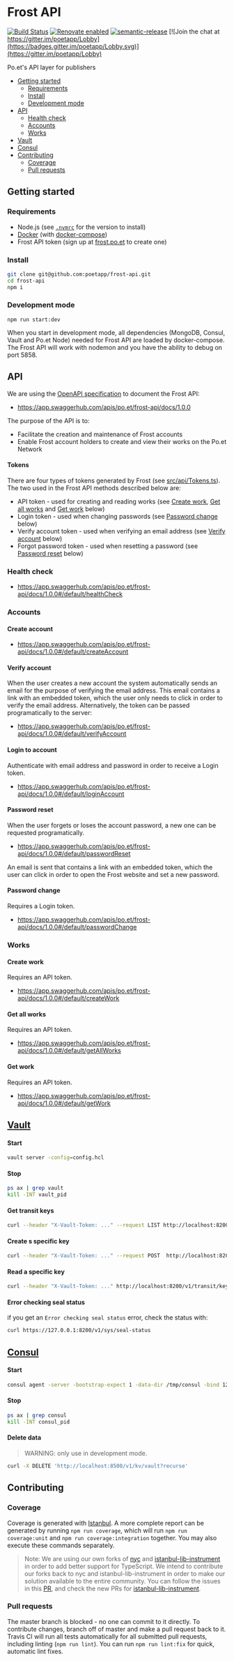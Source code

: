 # Frost API

[![Build Status](https://travis-ci.com/poetapp/frost-api.svg?token=FP3fasWY3bH5YsQqyXXz&branch=master)](https://travis-ci.com/poetapp/frost-api)
[![Renovate enabled](https://img.shields.io/badge/renovate-enabled-brightgreen.svg)](https://renovatebot.com/)
[![semantic-release](https://img.shields.io/badge/%20%20%F0%9F%93%A6%F0%9F%9A%80-semantic--release-e10079.svg)](https://github.com/semantic-release/semantic-release)
[![Join the chat at https://gitter.im/poetapp/Lobby](https://badges.gitter.im/poetapp/Lobby.svg)](https://gitter.im/poetapp/Lobby)

Po.et's API layer for publishers

- [Getting started](#getting-started)
    - [Requirements](#requirements)
    - [Install](#install)
    - [Development mode](#development-mode)
- [API](#api)
    - [Health check](#health-check)
    - [Accounts](#accounts)
    - [Works](#works)
- [Vault](#vault)
- [Consul](#consul)
- [Contributing](#contributing)
    - [Coverage](#coverage)
    - [Pull requests](#pull-requests)


## Getting started

### Requirements

* Node.js (see [`.nvmrc`](./.nvmrc) for the version to install)
* [Docker](https://docs.docker.com/install/) (with [docker-compose](https://docs.docker.com/compose/install/))
* Frost API token (sign up at [frost.po.et](https://frost.po.et) to create one)

### Install

```bash
git clone git@github.com:poetapp/frost-api.git
cd frost-api
npm i
```


### Development mode

```
npm run start:dev
```

When you start in development mode, all dependencies (MongoDB, Consul, Vault and Po.et Node) needed for Frost API are loaded by docker-compose. The Frost API will work with nodemon and you have the ability to debug on port 5858.

## API

We are using the [OpenAPI specification](https://github.com/OAI/OpenAPI-Specification/blob/master/versions/3.0.1.md) to document the Frost API:
- https://app.swaggerhub.com/apis/po.et/frost-api/docs/1.0.0

The purpose of the API is to:
- Facilitate the creation and maintenance of Frost accounts
- Enable Frost account holders to create and view their works on the Po.et Network

#### Tokens

There are four types of tokens generated by Frost (see [src/api/Tokens.ts](./src/api/Tokens.ts)). The two used in the Frost API methods described below are:
- API token - used for creating and reading works (see [Create work](#create-work), [Get all works](#get-all-works) and [Get work](#get-work) below)
- Login token - used when changing passwords (see [Password change](#password-change) below)
- Verify account token - used when verifying an email address (see [Verify account](#verify-account) below)
- Forgot password token - used when resetting a password (see [Password reset](#password-reset) below)

### Health check

- https://app.swaggerhub.com/apis/po.et/frost-api/docs/1.0.0#/default/healthCheck

### Accounts

#### Create account

- https://app.swaggerhub.com/apis/po.et/frost-api/docs/1.0.0#/default/createAccount

#### Verify account

When the user creates a new account the system automatically sends an email for the purpose of verifying the email address. This email contains a link with an embedded token, which the user only needs to click in order to verify the email address. Alternatively, the token can be passed programatically to the server:
- https://app.swaggerhub.com/apis/po.et/frost-api/docs/1.0.0#/default/verifyAccount

#### Login to account

Authenticate with email address and password in order to receive a Login token.

- https://app.swaggerhub.com/apis/po.et/frost-api/docs/1.0.0#/default/loginAccount

#### Password reset

When the user forgets or loses the account password, a new one can be requested programatically.

- https://app.swaggerhub.com/apis/po.et/frost-api/docs/1.0.0#/default/passwordReset

An email is sent that contains a link with an embedded token, which the user can click in order to open the Frost website and set a new password.

#### Password change

Requires a Login token.

- https://app.swaggerhub.com/apis/po.et/frost-api/docs/1.0.0#/default/passwordChange

### Works

#### Create work

Requires an API token.

- https://app.swaggerhub.com/apis/po.et/frost-api/docs/1.0.0#/default/createWork

#### Get all works

Requires an API token.

- https://app.swaggerhub.com/apis/po.et/frost-api/docs/1.0.0#/default/getAllWorks

#### Get work

Requires an API token.

- https://app.swaggerhub.com/apis/po.et/frost-api/docs/1.0.0#/default/getWork

## [Vault](https://www.vaultproject.io/intro/getting-started/dev-server.html)

#### Start

```bash
vault server -config=config.hcl
```

#### Stop

```bash
ps ax | grep vault
kill -INT vault_pid
```

#### Get transit keys

```bash
curl --header "X-Vault-Token: ..." --request LIST http://localhost:8200/v1/transit/keys
```

#### Create s specific key

```bash
curl --header "X-Vault-Token: ..." --request POST  http://localhost:8200/v1/transit/keys/my-key
```

#### Read a specific key

```bash
curl --header "X-Vault-Token: ..." http://localhost:8200/v1/transit/keys/my-key
```

#### Error checking seal status

if you get an `Error checking seal status` error, check the status with:

```bash
curl https://127.0.0.1:8200/v1/sys/seal-status
```

## [Consul](https://www.consul.io/docs/agent/basics.html)

#### Start

```bash
consul agent -server -bootstrap-expect 1 -data-dir /tmp/consul -bind 127.0.0.1
```

#### Stop

```bash
ps ax | grep consul
kill -INT consul_pid
```

#### Delete data

> WARNING: only use in development mode.

```bash
curl -X DELETE 'http://localhost:8500/v1/kv/vault?recurse'
```

## Contributing

### Coverage
Coverage is generated with [Istanbul](https://github.com/istanbuljs/nyc). A more complete report can be generated by running `npm run coverage`, which will run `npm run coverage:unit` and `npm run coverage:integration` together. You may also execute these commands separately.

> Note: We are using our own forks of [nyc](https://github.com/istanbuljs/nyc) and [istanbul-lib-instrument](https://github.com/istanbuljs/istanbuljs/tree/master/packages/istanbul-lib-instrument) in order to add better support for TypeScript. We intend to contribute our forks back to nyc and istanbul-lib-instrument in order to make our solution available to the entire community. You can follow the issues in this [PR](https://github.com/poetapp/node/pull/230), and check the new PRs for [istanbul-lib-instrument](https://github.com/istanbuljs/istanbuljs/pull/204).

### Pull requests
The master branch is blocked - no one can commit to it directly. To contribute changes, branch off of master and make a pull request back to it. Travis CI will run all tests automatically for all submitted pull requests, including linting (`npm run lint`). You can run `npm run lint:fix` for quick, automatic lint fixes.
